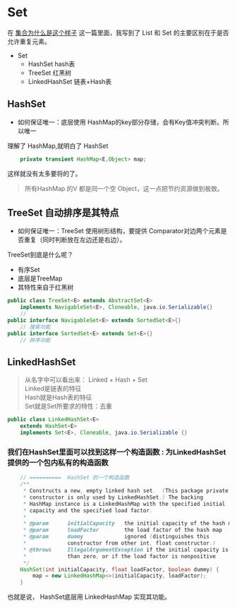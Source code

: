 # Set

在 [集合为什么是这个样子](./我的思考-集合为什么是这个样子.md) 这一篇里面，我写到了 List 和 Set 的主要区别在于是否允许重复元素。

- Set
  - HashSet hash表
  - TreeSet 红黑树
  - LinkedHashSet 链表+Hash表


## HashSet
- 如何保证唯一：底层使用 HashMap的key部分存储，会有Key值冲突判断。所以唯一

理解了 HashMap,就明白了 HashSet
```java
    private transient HashMap<E,Object> map;
```
这样就没有太多要将的了。

> 所有HashMap 的V 都是同一个空 Object，这一点把节约资源做到极致。

## TreeSet  自动排序是其特点
- 如何保证唯一：TreeSet 使用树形结构，要提供 Comparator对边两个元素是否重复（同时判断放在左边还是右边）。

TreeSet到底是什么呢？

- 有序Set
- 底层是TreeMap
- 其特性来自于红黑树
```java
public class TreeSet<E> extends AbstractSet<E>
    implements NavigableSet<E>, Cloneable, java.io.Serializable{}
    // 
public interface NavigableSet<E> extends SortedSet<E>{}
    // 搜索功能 
public interface SortedSet<E> extends Set<E>{}
    // 排序功能
```

## LinkedHashSet

> 从名字中可以看出来： Linked + Hash + Set<br>Linked是链表的特征<br>Hash就是Hash表的特征<br>Set就是Set所要求的特性：去重

```java
public class LinkedHashSet<E>
    extends HashSet<E>
    implements Set<E>, Cloneable, java.io.Serializable {}
```

### 我们在HashSet里面可以找到这样一个构造函数 : 为LinkedHashSet 提供的一个包内私有的构造函数

```java
    // ==========  HashSet 的一个构造函数
    /**
     * Constructs a new, empty linked hash set.  (This package private
     * constructor is only used by LinkedHashSet.) The backing
     * HashMap instance is a LinkedHashMap with the specified initial
     * capacity and the specified load factor.
     *
     * @param      initialCapacity   the initial capacity of the hash map
     * @param      loadFactor        the load factor of the hash map
     * @param      dummy             ignored (distinguishes this
     *             constructor from other int, float constructor.)
     * @throws     IllegalArgumentException if the initial capacity is less
     *             than zero, or if the load factor is nonpositive
     */
    HashSet(int initialCapacity, float loadFactor, boolean dummy) {
        map = new LinkedHashMap<>(initialCapacity, loadFactor);
    }
```

也就是说， HashSet底层用 LinkedHashMap 实现其功能。